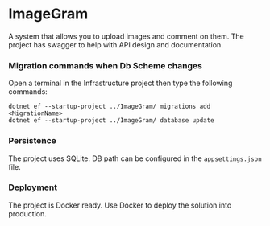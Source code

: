 # ImageGram
A system that allows you to upload images and comment on them. The project has swagger to help with API design and documentation.

### Migration commands when Db Scheme changes
Open a terminal in the Infrastructure project then type the following commands:

    dotnet ef --startup-project ../ImageGram/ migrations add <MigrationName>
    dotnet ef --startup-project ../ImageGram/ database update

### Persistence
The project uses SQLite. DB path can be configured in the `appsettings.json` file.

### Deployment
The project is Docker ready. Use Docker to deploy the solution into production.
